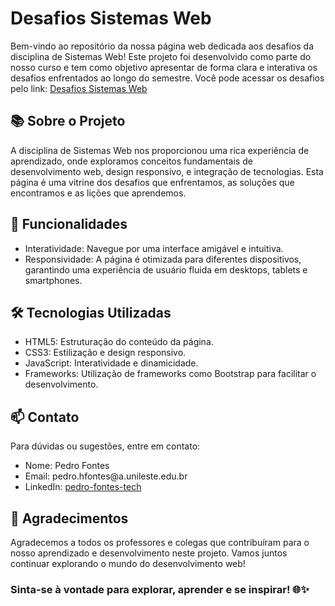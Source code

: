 <h1>Desafios Sistemas Web</h1>

Bem-vindo ao repositório da nossa página web dedicada aos desafios da disciplina de Sistemas Web! Este projeto foi desenvolvido como parte do nosso curso e tem como objetivo apresentar de forma clara e interativa os desafios enfrentados ao longo do semestre. Você pode acessar os desafios pelo link: <a href="https://desafiosistemasweb.com.br/" target="_blanl">Desafios Sistemas Web</a>

<h2>
📚 Sobre o Projeto  
</h2>
A disciplina de Sistemas Web nos proporcionou uma rica experiência de aprendizado, onde exploramos conceitos fundamentais de desenvolvimento web, design responsivo, e integração de tecnologias. Esta página é uma vitrine dos desafios que enfrentamos, as soluções que encontramos e as lições que aprendemos.

<h2>
🚀 Funcionalidades  
</h2>
<ul>
  <li>Interatividade: Navegue por uma interface amigável e intuitiva.</li>
  <li>Responsividade: A página é otimizada para diferentes dispositivos, garantindo uma experiência de usuário fluida em desktops, tablets e smartphones.</li>
</ul>

<h2>
🛠 Tecnologias Utilizadas  
</h2>
<ul>
  <li>HTML5: Estruturação do conteúdo da página.</li>
  <li>CSS3: Estilização e design responsivo.</li>
  <li>JavaScript: Interatividade e dinamicidade.</li>
  <li>Frameworks: Utilização de frameworks como Bootstrap para facilitar o desenvolvimento.</li>
</ul>

<h2>
📫 Contato  
</h2>
Para dúvidas ou sugestões, entre em contato:

<ul>
  <li>Nome: Pedro Fontes</li>
  <li>Email: pedro.hfontes@a.unileste.edu.br</li>
  <li>LinkedIn: <a href="https://www.linkedin.com/in/pedro-fontes-tech/?lipi=urn%3Ali%3Apage%3Ad_flagship3_profile_verification_details%3Ba1pEuY4HQGuiVyXd29B2Cw%3D%3D"  target="_blank">pedro-fontes-tech</a></li>
</ul>

<h2>
🎉 Agradecimentos  
</h2>
Agradecemos a todos os professores e colegas que contribuíram para o nosso aprendizado e desenvolvimento neste projeto. Vamos juntos continuar explorando o mundo do desenvolvimento web!

<h3>
Sinta-se à vontade para explorar, aprender e se inspirar! 🌐✨  
</h3>
